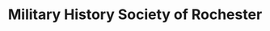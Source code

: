 ---
layout: repo
title: "Military History Society of Rochester"
id: 22620
permalink: repos/22620/
---